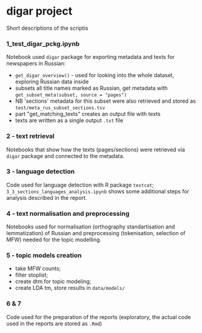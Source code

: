 # digar project

Short descriptions of the scriptis  

### 1_test_digar_pckg.ipynb
Notebook used `digar` package for exporting metadata and texts for newspapers in Russian:  
* `get_digar_overview()`  - used for looking into the whole dataset, exploring Russian data inside  
* subsets all title names marked as Russian, get metadata with `get_subset_meta(subset, source = "pages")`
* NB 'sections' metadata for this subset were also retrieved and stored as `test/meta_rus_subset_sections.tsv`  
* part "get_matching_texts" creates an output file with texts  
* texts are written as a single output `.txt` file  
  
### 2 - text retrieval
Notebooks that show how the texts (pages/sections) were retrieved via `digar` package and connected to the metadata.  
  
### 3 - language detection
Code used for language detection with R package `textcat`; `3_3_sections_languages_analysis.ipynb` shows some additional steps for analysis described in the report.

### 4 - text normalisation and preprocessing
Notebooks used for normalisation (orthography standartisation and lemmatization) of Russian and preprocessing (tokenisation, selection of MFW) needed for the topic modelling.  

### 5 - topic models creation
* take MFW counts;  
* filter stoplist;  
* create dtm for topic modeling;  
* create LDA tm, store results in `data/models/`  

### 6 & 7
Code used for the preparation of the reports (exploratory, the actual code used in the reports are stored as `.Rmd`)